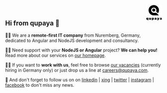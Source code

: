 <img src="https://raw.githubusercontent.com/qupaya/assets/master/logo/logo-full.svg" alt="dark qupaya logo with font" width="50" align="right">

<br>

## Hi from qupaya 👋️

🙋‍♀️ We are a **remote-first IT company** from Nuremberg, Germany, dedicated to Angular and NodeJS development and consultancy.

👷‍♀️️ Need support with your **NodeJS or Angular** project? **We can help you!** Read more about our services on [our homepage](https://www.qupaya.com/services).

👩‍💻 If you want to **work with us**, feel free to browse [our vacancies](https://www.qupaya.com/about#careers) (currently hiring in Germany only) or just drop us a line at [careers@qupaya.com](mailto:careers@qupaya.com).

💬️ And don't forget to follow us on on [linkedin] | [xing] | [twitter] | [instagram] | [facebook] to don't miss any news.


[linkedin]: https://www.linkedin.com/company/qupaya
[xing]: https://www.xing.com/pages/qupayatechnologiesgmbh
[twitter]: https://twitter.com/qupaya
[instagram]: https://www.instagram.com/qupaya/
[facebook]: https://www.facebook.com/qupaya/